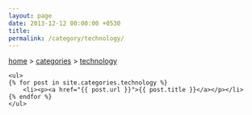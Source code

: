 ```yaml
---
layout: page
date: 2013-12-12 00:00:00 +0530
title: 
permalink: /category/technology/
---
```


<div>
    <a href="{{ site.url }}">home</a>&nbsp;&gt;&nbsp;<a href="{{ site.url }}/categories">categories</a>&nbsp;&gt;&nbsp;<a href="{{ site.url }}/category/technology/">technology</a>
  	
	<ul>
    {% for post in site.categories.technology %}
		<li><p><a href="{{ post.url }}">{{ post.title }}</a></p></li>
    {% endfor %}
	</ul>
</div>
